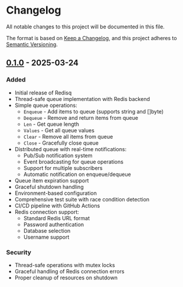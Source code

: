 # Changelog

All notable changes to this project will be documented in this file.

The format is based on [Keep a Changelog](https://keepachangelog.com/en/1.0.0/),
and this project adheres to [Semantic Versioning](https://semver.org/spec/v2.0.0.html).

## [0.1.0] - 2025-03-24

### Added

- Initial release of Redisq
- Thread-safe queue implementation with Redis backend
- Simple queue operations:
  - `Enqueue` - Add items to queue (supports string and []byte)
  - `Dequeue` - Remove and return items from queue
  - `Len` - Get queue length
  - `Values` - Get all queue values
  - `Clear` - Remove all items from queue
  - `Close` - Gracefully close queue
- Distributed queue with real-time notifications:
  - Pub/Sub notification system
  - Event broadcasting for queue operations
  - Support for multiple subscribers
  - Automatic notification on enqueue/dequeue
- Queue item expiration support
- Graceful shutdown handling
- Environment-based configuration
- Comprehensive test suite with race condition detection
- CI/CD pipeline with GitHub Actions
- Redis connection support:
  - Standard Redis URL format
  - Password authentication
  - Database selection
  - Username support

### Security

- Thread-safe operations with mutex locks
- Graceful handling of Redis connection errors
- Proper cleanup of resources on shutdown

[0.1.0]: https://github.com/fahimfaiaal/redisq/releases/tag/v0.1.0

